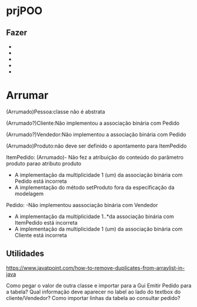 # prjPOO


## Fazer
-
-
-
-
-

# Arrumar
(Arrumado)Pessoa:classe não é abstrata

(Arrumado?)Cliente:Não implementou a associação binária com Pedido

(Arrumado?)Vendedor:Não implementou a associação binária com Pedido

(Arrumado)Produto:não deve ser definido o apontamento para ItemPedido

ItemPedido:
(Arrumado)- Não fez a atribuição do conteúdo do parâmetro produto parao atributo produto
- A implementação da multiplicidade 1 (um) da associação binária com Pedido está incorreta
- A implementação do método setProduto fora da especificação da modelagem

Pedido:
-Não implementou aassociação binária com Vendedor
- A implementação da multiplicidade 1..*da associação binária com ItemPedido está incorreta
- A implementação da multiplicidade 1 (um) da associação binária com Cliente está incorreta

## Utilidades
https://www.javatpoint.com/how-to-remove-duplicates-from-arraylist-in-java


Como pegar o valor de outra classe e importar para a Gui Emitir Pedido para a tabela?
Qual informação deve aparecer no label ao lado do textbox do cliente/Vendedor?
Como importar linhas da tabela ao consultar pedido?
